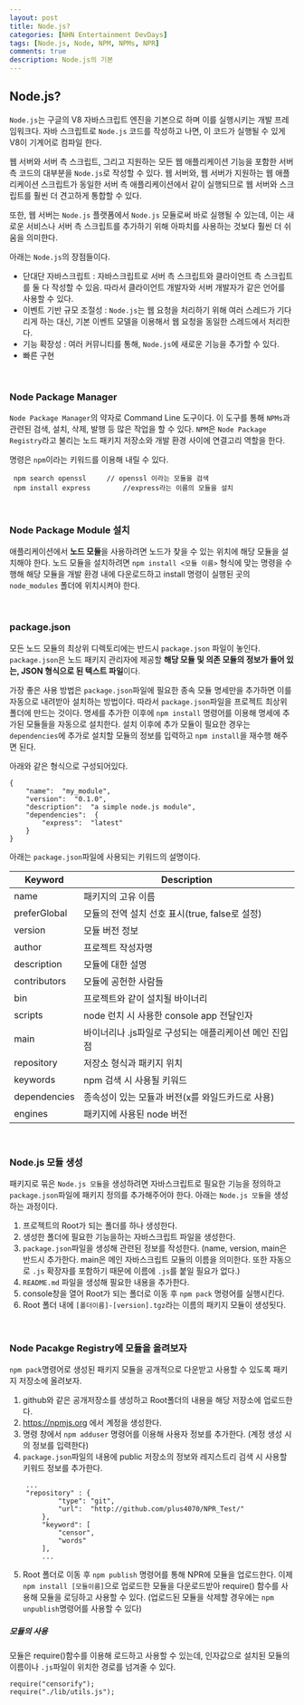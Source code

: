 ```yaml
---
layout: post
title: Node.js?
categories: [NHN Entertainment DevDays]
tags: [Node.js, Node, NPM, NPMs, NPR]
comments: true
description: Node.js의 기본
---
```


## Node.js? ##

`Node.js`는 구글의 V8 자바스크립트 엔진을 기본으로 하며 이를 실행시키는 개발 프레임워크다. 자바 스크립트로 `Node.js` 코드를 작성하고 나면, 이 코드가 실행될 수 있게 V8이 기계어로 컴파일 한다. 

웹 서버와 서버 측 스크립트, 그리고 지원하는 모든 웹 애플리케이션 기능을 포함한 서버 측 코드의 대부분을 `Node.js`로 작성할 수 있다. 웹 서버와, 웹 서버가 지원하는 웹 애플리케이션 스크립트가 동일한 서버 측 애플리케이션에서 같이 실행되므로 웹 서버와 스크립트를 훨씬 더 견고하게 통합할 수 있다.

또한, 웹 서버는 `Node.js` 플랫폼에서 `Node.js` 모듈로써 바로 실행될 수 있는데, 이는 새로운 서비스나 서버 측 스크립트를 추가하기 위해 아파치를 사용하는 것보다 훨씬 더 쉬움을 의미한다.

아래는 `Node.js`의 장점들이다.

- 단대단 자바스크립트
	: 자바스크립트로 서버 측 스크립트와 클라이언트 측 스크립트를 둘 다 작성할 수 있음. 따라서 클라이언트 개발자와 서버 개발자가 같은 언어를 사용할 수 있다.
- 이벤트 기반 규모 조절성 
	: `Node.js`는 웹 요청을 처리하기 위해 여러 스레드가 기다리게 하는 대신, 기본 이벤트 모델을 이용해서 웹 요청을 동일한 스레드에서 처리한다.
- 기능 확장성
	: 여러 커뮤니티를 통해, `Node.js`에 새로운 기능을 추가할 수 있다.
- 빠른 구현

<br>

### Node Package Manager ###

`Node Package Manager`의 약자로 Command Line 도구이다. 이 도구를 통해 `NPMs`과 관련된 검색, 설치, 삭제, 발행 등 많은 작업을 할 수 있다. `NPM`은 `Node Package Registry`라고 불리는 노드 패키지 저장소와 개발 환경 사이에 연결고리 역할을 한다. 

명령은 `npm`이라는 키워드를 이용해 내릴 수 있다.

```
 npm search openssl		// openssl 이라는 모듈을 검색
 npm install express		//express라는 이름의 모듈을 설치
```

<br>

### Node Package Module 설치 ###

애플리케이션에서 **노드 모듈**을 사용하려면 노드가 찾을 수 있는 위치에 해당 모듈을 설치해야 한다. 노드 모듈을 설치하려면 `npm install <모듈 이름>` 형식에 맞는 명령을 수행해 해당 모듈을 개발 환경 내에 다운로드하고 install 명령이 실행된 곳의 `node_modules` 폴더에 위치시켜야 한다.

<br>

### package.json ###

모든 노드 모듈의 최상위 디렉토리에는 반드시 `package.json` 파일이 놓인다. `package.json`은 노드 패키지 관리자에 제공할 **해당 모듈 및 의존 모듈의 정보가 들어 있는, JSON 형식으로 된 텍스트 파일**이다. 

가장 좋은 사용 방법은 `package.json`파일에 필요한 종속 모듈 명세만을 추가하면 이를 자동으로 내려받아 설치하는 방법이다. 따라서 `package.json`파일을 프로젝트 최상위 폴더에 만드는 것이다. 명세를 추가한 이후에 `npm install` 명령어를 이용해 명세에 추가된 모듈들을 자동으로 설치한다. 설치 이후에 추가 모듈이 필요한 경우는 `dependencies`에 추가로 설치할 모듈의 정보를 입력하고 `npm install`을 재수행 해주면 된다.

아래와 같은 형식으로 구성되어있다.

```
{
	"name":  "my_module",
    "version":  "0.1.0",
    "description":  "a simple node.js module",
    "dependencies":  {
    	"express":  "latest"
    }
}
```
아래는 `package.json`파일에 사용되는 키워드의 설명이다.

| Keyword  | Description |
| --- | --- |
| name | 패키지의 고유 이름 |
| preferGlobal | 모듈의 전역 설치 선호 표시(true, false로 설정) |
| version | 모듈 버전 정보 |
| author | 프로젝트 작성자명 |
| description | 모듈에 대한 설명 |
| contributors | 모듈에 공헌한 사람들 |
| bin | 프로젝트와 같이 설치될 바이너리 |
| scripts | node 런치 시 사용한 console app 전달인자 |
| main | 바이너리나 .js파일로 구성되는 애플리케이션 메인 진입점 |
| repository | 저장소 형식과 패키지 위치 |
| keywords | npm 검색 시 사용될 키워드 |
| dependencies | 종속성이 있는 모듈과 버전(x를 와일드카드로 사용) |
| engines | 패키지에 사용된 node 버전 |

<br>

### Node.js 모듈 생성 ###

패키지로 묶은 `Node.js 모듈`을 생성하려면 자바스크립트로 필요한 기능을 정의하고 `package.json`파일에 패키지 정의를 추가해주어야 한다. 아래는 `Node.js 모듈`을 생성하는 과정이다.

1. 프로젝트의 Root가 되는 폴더를 하나 생성한다.
2. 생성한 폴더에 필요한 기능을하는 자바스크립트 파일을 생성한다.
3. `package.json`파일을 생성해 관련된 정보를 작성한다. (name, version, main은 반드시 추가한다. main은 메인 자바스크립트 모듈의 이름을 의미한다. 또한 자동으로 `.js` 확장자를 포함하기 때문에 이름에 `.js`를 붙일 필요가 없다.)
4. `README.md` 파일을 생성해 필요한 내용을 추가한다.
5. console창을 열어 Root가 되는 폴더로 이동 후 `npm pack` 명령어를 실행시킨다.
6. Root 폴더 내에 `[폴더이름]-[version].tgz`라는 이름의 패키지 모듈이 생성됫다.

<br>

### Node Pacakge Registry에 모듈을 올려보자 ###

`npm pack`명령어로 생성된 패키지 모듈을 공개적으로 다운받고 사용할 수 있도록 패키지 저장소에 올려보자.

1. github와 같은 공개저장소를 생성하고 Root폴더의 내용을 해당 저장소에 업로드한다.
2. https://npmjs.org 에서 계정을 생성한다.
3. 명령 창에서 `npm adduser` 명령어를 이용해 사용자 정보를 추가한다. (계정 생성 시의 정보를 입력한다)
4. `package.json`파일의 내용에 public 저장소의 정보와 레지스트리 검색 시 사용할 키워드 정보를 추가한다.
	    
```
	...
	"repository" : {
	    	"type": "git",
	        "url":  "http://github.com/plus4070/NPR_Test/"
	    },
	    "keyword": [
	    	"censor",
	        "words"
	    ],
	    ...
```   

5. Root 폴더로 이동 후 `npm publish` 명령어를 통해 NPR에 모듈을 업로드한다. 이제 `npm install [모듈이름]`으로 업로드한 모듈을 다운로드받아 require() 함수를 사용해 모듈을 로딩하고 사용할 수 있다. (업로드된 모듈을 삭제할 경우에는 `npm unpublish`명령어를 사용할 수 있다)

##### 모듈의 사용 #####

모듈은 require()함수를 이용해 로드하고 사용할 수 있는데, 인자값으로 설치된 모듈의 이름이나 `.js`파일이 위치한 경로를 넘겨줄 수 있다.

```
require("censorify");
require("./lib/utils.js");

```